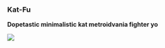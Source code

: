 ### Kat-Fu
__Dopetastic minimalistic kat metroidvania fighter yo__

![](https://media3.giphy.com/media/nZ178MJ3qSx6U/200.gif)
